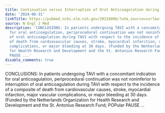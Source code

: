 ```yaml
---
title: Continuation versus Interruption of Oral Anticoagulation during TAVI
date: '2024-08-31'
linkTitle: https://pubmed.ncbi.nlm.nih.gov/39216096/?utm_source=curl&utm_medium=rss&utm_campaign=pubmed-2&utm_content=1LIK-026Y9bjRE4xDQ231BSa89BnY4O2Rfi-9WXQd8C31C6cqE&fc=20211015124055&ff=20240901181504&v=2.18.0.post9+e462414
source: N Engl J Med
description: 'CONCLUSIONS: In patients undergoing TAVI with a concomitant indication
  for oral anticoagulation, periprocedural continuation was not noninferior to interruption
  of oral anticoagulation during TAVI with respect to the incidence of a composite
  of death from cardiovascular causes, stroke, myocardial infarction, major vascular
  complications, or major bleeding at 30 days. (Funded by the Netherlands Organization
  for Health Research and Development and the St. Antonius Research Fund; POPular
  PAUSE ...'
disable_comments: true
---
```

CONCLUSIONS: In patients undergoing TAVI with a concomitant indication for oral anticoagulation, periprocedural continuation was not noninferior to interruption of oral anticoagulation during TAVI with respect to the incidence of a composite of death from cardiovascular causes, stroke, myocardial infarction, major vascular complications, or major bleeding at 30 days. (Funded by the Netherlands Organization for Health Research and Development and the St. Antonius Research Fund; POPular PAUSE ...
